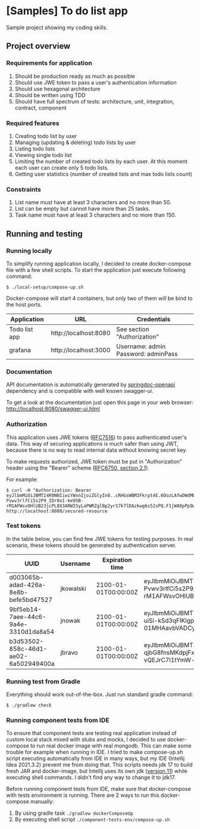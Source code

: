 # [Samples] To do list app

Sample project showing my coding skills.

## Project overview

### Requirements for application

1. Should be production ready as much as possible
2. Should use JWE token to pass a user's authentication information
3. Should use hexagonal architecture
4. Should be written using TDD
5. Should have full spectrum of tests: architecture, unit, integration, contract, component

### Required features

1. Creating todo list by user
2. Managing (updating & deleting) todo lists by user
3. Listing todo lists
4. Viewing single todo list
5. Limiting the number of created todo lists by each user. At this moment each user can create only 5 todo lists.
6. Getting user statistics (number of created lists and max todo lists count)

### Constraints

1. List name must have at least 3 characters and no more than 50.
2. List can be empty but cannot have more than 25 tasks.
3. Task name must have at least 3 characters and no more than 150.

## Running and testing

### Running locally
To simplify running application locally, I decided to create docker-compose file with a few shell scripts. To start the application just execute following command:

```shell
$ ./local-setup/compose-up.sh
```

Docker-compose will start 4 containers, but only two of them will be bind to the host ports.

| Application   | URL                   | Credentials                            |
|---------------|-----------------------|----------------------------------------|
| Todo list app | http://localhost:8080 | See section "Authorization"            |
| grafana       | http://localhost:3000 | Username: admin<br>Password: adminPass |

### Documentation
API documentation is automatically generated by [springdoc-openapi](https://springdoc.org/) dependency and is compatible with well known swagger-ui.

To get a look at the documentation just open this page in your web browser: [http://localhost:8080/swagger-ui.html](http://localhost:8080/swagger-ui.html)

### Authorization
This application uses JWE tokens ([RFC7516](https://datatracker.ietf.org/doc/html/rfc7516)) to pass authenticated user's data. This way of securing applications is much safer than using JWT, because there is no way to read internal data without knowing secret key.

To make requests authorized, JWE token must be put in "Authorization" header using the "Bearer" scheme ([RFC6750, section 2.1](https://datatracker.ietf.org/doc/html/rfc6750#section-2.1)).

For example:
```shell
$ curl -H "Authorization: Bearer eyJlbmMiOiJBMTI4R0NNIiwiYWxnIjoiZGlyIn0..cRHGsWBM3Fkrpt4E.6OozLAfwDWdMWP7W0tNpuI_hQl1j2kubru0eyUZE9LtbZXXcJLIee-Pvwv3rlfCi5s2P9_IDr8oI-ke95B-rM1AFWsvOHlUB23jcPL8X3ARWISyLaPWRZglBp2yrS7k7lDAzkwg6s52sPQ.F1jWA0pPp9wAYrf041ez1A" http://localhost:8080/secured-resource
```

### Test tokens

In the table below, you can find few JWE tokens for testing purposes. In real scenario, these tokens should be generated
by authentication server.

| UUID                                  | Username   | Expiration time       | JWE Token                                                                                                                                                                                                                        |
|---------------------------------------|------------|-----------------------|----------------------------------------------------------------------------------------------------------------------------------------------------------------------------------------------------------------------------------|
| d003065b-adad-426a-8e8b-befe5bd47527  | jkowalski  | 2100-01-01T00:00:00Z  | eyJlbmMiOiJBMTI4R0NNIiwiYWxnIjoiZGlyIn0..cRHGsWBM3Fkrpt4E.6OozLAfwDWdMWP7W0tNpuI_hQl1j2kubru0eyUZE9LtbZXXcJLIee-Pvwv3rlfCi5s2P9_IDr8oI-ke95B-rM1AFWsvOHlUB23jcPL8X3ARWISyLaPWRZglBp2yrS7k7lDAzkwg6s52sPQ.F1jWA0pPp9wAYrf041ez1A  |
| 9bf5eb14-7aee-44c6-9a4e-3310d1da8a54  | jnowak     | 2100-01-01T00:00:00Z  | eyJlbmMiOiJBMTI4R0NNIiwiYWxnIjoiZGlyIn0..bEpRINka6tf8jVox.1eQhF02Fs5adSPad4soKuX1vL0n2z1J1_1DtpCZXaUKk86CGScV-uiSi-kSd3qFIKlgpA8JKpQCgydygus0htxOrrb1md-KwUEbhxl5m-01MHAavbVADCyt75zhiN0Tj7SHc2hX4KQ.MEFFjGmgEhInQ76bQfI0pw      |
| b3d53502-858c-46d1-ae02-6a502949400a  | jbravo     | 2100-01-01T00:00:00Z  | eyJlbmMiOiJBMTI4R0NNIiwiYWxnIjoiZGlyIn0..U3di2TqTFf3PBTO9.2rdNMW-qjbG8fnsMKdpjFxOYOjp7166FT3NWMWfvDhMuyuRScNH1U53WWN1xkBj_GcXTZMEKJYe2keWRg1NjFU8Ydqkr8lfXAyeDE_-mD2GA-vQEJrC7l1tYmW-pRZy5Fz5hxY00xA.VRkMueg6pOhsZR0Ij0elnQ      |

### Running test from Gradle
Everything should work out-of-the-box. Just run standard gradle command:

```shell
$ ./gradlew check
```

### Running component tests from IDE
To ensure that component tests are testing real application instead of custom local stack mixed with stubs and mocks, I decided to use docker-compose to run real docker image with real mongodb. This can make some trouble for example when running in IDE. I tried to make compose-up.sh script executing automatically from IDE in many ways, but my IDE (Intellij Idea 2021.3.2) prevent me from doing that. This scripts needs jdk 17 to build fresh JAR and docker-image, but Intellij uses its own jdk ([version 11](https://www.jetbrains.com/help/idea/switching-boot-jdk.html)) while executing shell commands. I didn't find any way to change it to jdk17.

Before running component tests from IDE, make sure that docker-compose with tests environment is running.
There are 2 ways to run this docker-compose manually:
1. By using gradle task `./gradlew dockerComposeUp`
1. By executing shell script `./component-tests-env/compose-up.sh`